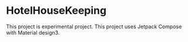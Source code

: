 # HotelHouseKeeping
This project is experimental project. This project uses Jetpack Compose with Material design3. 
